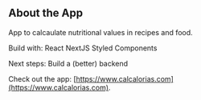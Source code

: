 ## About the App

App to calcaulate nutritional values in recipes and food.

Build with:
React
NextJS
Styled Components

Next steps:
Build a (better) backend

Check out the app: [https://www.calcalorias.com](https://www.calcalorias.com).
